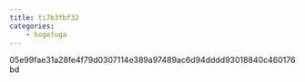 ```yaml
---
title: ti7b3fbf32
categories:
    - hogefuga
---
```

05e99fae31a28fe4f79d0307114e389a97489ac6d94dddd93018840c460176bd